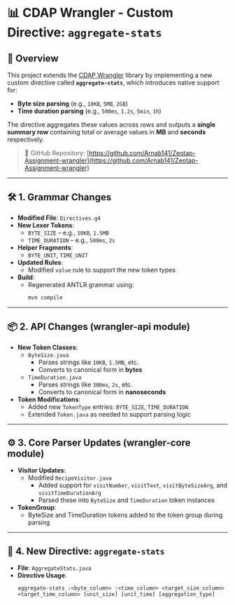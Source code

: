 # 📊 CDAP Wrangler - Custom Directive: `aggregate-stats`

## 🧩 Overview

This project extends the [CDAP Wrangler](https://github.com/data-integrations/wrangler) library by implementing a new custom directive called **`aggregate-stats`**, which introduces native support for:

- **Byte size parsing** (e.g., `10KB`, `5MB`, `2GB`)
- **Time duration parsing** (e.g., `500ms`, `1.2s`, `5min`, `1h`)

The directive aggregates these values across rows and outputs a **single summary row** containing total or average values in **MB** and **seconds** respectively.

> 🔗 GitHub Repository: [https://github.com/Arnab141/Zeotap-Assignment-wrangler](https://github.com/Arnab141/Zeotap-Assignment-wrangler)

---

## 🛠️ 1. Grammar Changes

- **Modified File**: `Directives.g4`
- **New Lexer Tokens**:
  - `BYTE_SIZE` – e.g., `10KB`, `1.5MB`
  - `TIME_DURATION` – e.g., `500ms`, `2s`
- **Helper Fragments**:
  - `BYTE_UNIT`, `TIME_UNIT`
- **Updated Rules**:
  - Modified `value` rule to support the new token types
- **Build**:
  - Regenerated ANTLR grammar using:  
    ```bash
    mvn compile
    ```

---

## 📦 2. API Changes (wrangler-api module)

- **New Token Classes**:
  - `ByteSize.java`
    - Parses strings like `10KB`, `1.5MB`, etc.
    - Converts to canonical form in **bytes**
  - `TimeDuration.java`
    - Parses strings like `300ms`, `2s`, etc.
    - Converts to canonical form in **nanoseconds**
- **Token Modifications**:
  - Added new `TokenType` entries: `BYTE_SIZE`, `TIME_DURATION`
  - Extended `Token.java` as needed to support parsing logic

---

## ⚙️ 3. Core Parser Updates (wrangler-core module)

- **Visitor Updates**:
  - Modified `RecipeVisitor.java`
    - Added support for `visitNumber`, `visitText`, `visitByteSizeArg`, and `visitTimeDurationArg`
    - Parsed these into `ByteSize` and `TimeDuration` token instances
- **TokenGroup**:
  - ByteSize and TimeDuration tokens added to the token group during parsing

---

## 📏 4. New Directive: `aggregate-stats`

- **File**: `AggregateStats.java`
- **Directive Usage**:
  ```plaintext
  aggregate-stats :<byte_column> :<time_column> <target_size_column> <target_time_column> [unit_size] [unit_time] [aggregation_type]
